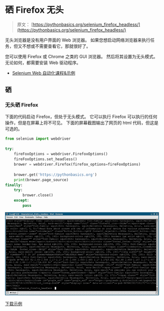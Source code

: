 # 硒 Firefox 无头

> 原文： [https://pythonbasics.org/selenium_firefox_headless/](https://pythonbasics.org/selenium_firefox_headless/)

无头浏览器是没有用户界面的 Web 浏览器。 如果您想启动网络浏览器来执行任务，但又不想或不需要查看它，那就很好了。

您可以使用 Firefox 或 Chrome 之类的 GUI 浏览器。 然后将其设置为无头模式。 无论如何，都需要安装 Web 驱动程序。



*   [Selenium Web 自动化课程&示例](https://gum.co/GjuJxo)

## 硒

### 无头硒 Firefox

下面的代码启动 Firefox，但处于无头模式。 它可以执行 Firefox 可以执行的任何操作，但是在屏幕上将不可见。 下面的屏幕截图输出了网页的 html 代码，但这是可选的。

```py
from selenium import webdriver

try:
    fireFoxOptions = webdriver.FirefoxOptions()
    fireFoxOptions.set_headless()
    brower = webdriver.Firefox(firefox_options=fireFoxOptions)

    brower.get('https://pythonbasics.org')
    print(brower.page_source)
finally:
    try:
        brower.close()
    except:
        pass

```

![selenium firefox headless](img/e09bbb4accc7a5986de59b3f2e563d16.jpg)

[下载示例](https://gum.co/GjuJxo)